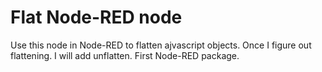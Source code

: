 # Flat Node-RED node 
Use this node in Node-RED to flatten ajvascript objects. Once I figure out flattening. I will add unflatten. First Node-RED package.